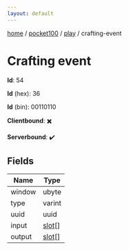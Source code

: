 ```yaml
---
layout: default
---
```


[home](/)  /  [pocket100](/protocol/pocket100)  /  [play](/protocol/pocket100/play)  /  crafting-event

# Crafting event

**Id**: 54

**Id** (hex): 36

**Id** (bin): 00110110

**Clientbound**: ✖️

**Serverbound**: ✔️

## Fields

Name | Type
---|---
window | ubyte
type | varint
uuid | uuid
input | [slot](/protocol/pocket100/types/slot)[]
output | [slot](/protocol/pocket100/types/slot)[]
